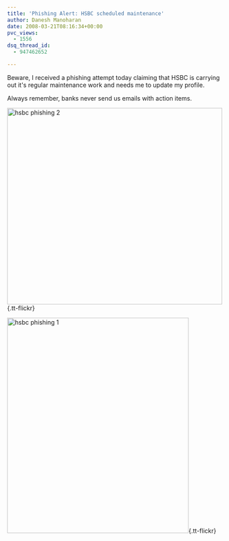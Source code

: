 ```yaml
---
title: 'Phishing Alert: HSBC scheduled maintenance'
author: Danesh Manoharan
date: 2008-03-21T08:16:34+00:00
pvc_views:
  - 1556
dsq_thread_id:
  - 947462652

---
```

Beware, I received a phishing attempt today claiming that HSBC is carrying out it's regular maintenance work and needs me to update my profile.

Always remember, banks never send us emails with action items.

[<img loading="lazy" src="http://farm3.static.flickr.com/2251/2349532544_9dbfdf96ae.jpg" alt="hsbc phishing 2" border="0" height="456" width="500" />][1]{.tt-flickr}

<!--more-->

[<img loading="lazy" src="http://farm3.static.flickr.com/2306/2349532516_09a8ffb550.jpg" alt="hsbc phishing 1" border="0" height="500" width="422" />][2]{.tt-flickr}

 [1]: http://www.flickr.com/photos/dannyportal/2349532544/
 [2]: http://www.flickr.com/photos/dannyportal/2349532516/
